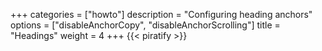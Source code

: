 +++
categories = ["howto"]
description = "Configuring heading anchors"
options = ["disableAnchorCopy", "disableAnchorScrolling"]
title = "Headings"
weight = 4
+++
{{< piratify >}}